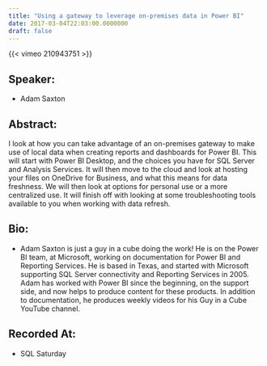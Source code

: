 ```yaml
---
title: "Using a gateway to leverage on-premises data in Power BI"
date: 2017-03-04T22:03:00.0000000
draft: false
---
```


{{< vimeo 210943751 >}}

## Speaker:

 - Adam Saxton

## Abstract:

<p>I look at how you can take advantage of an on-premises gateway to make use of local data when creating reports and dashboards for Power BI. This will start with Power BI Desktop, and the choices you have for SQL Server and Analysis Services. It will then move to the cloud and look at hosting your files on OneDrive for Business, and what this means for data freshness. We will then look at options for personal use or a more centralized use. It will finish off with looking at some troubleshooting tools available to you when working with data refresh.</p>

## Bio:

 - <p>Adam Saxton is just a guy in a cube doing the work! He is on the Power BI team, at Microsoft, working on documentation for Power BI and Reporting Services. He is based in Texas, and started with Microsoft supporting SQL Server connectivity and Reporting Services in 2005. Adam has worked with Power BI since the beginning, on the support side, and now helps to produce content for these products. In addition to documentation, he produces weekly videos for his Guy in a Cube YouTube channel.
</p>

## Recorded At:

 - SQL Saturday

